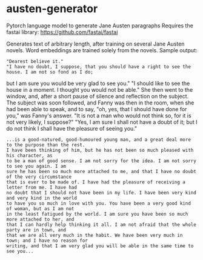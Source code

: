 # austen-generator
Pytorch language model to generate Jane Austen paragraphs
Requires the fastai library: https://github.com/fastai/fastai

Generates text of arbitrary length, after training on several Jane Austen novels.  Word embeddings are trained solely from the novels. 
Sample output:

    "Dearest believe it."
    "I have no doubt, I suppose, that you should have a right to see the house. I am not so fond as I do; 
but I am sure you would be very glad to see you." 
     "I should like to see the house in a moment. I thought you would not be able."
     She then went to the window, and, after a short pause of silence and reflection on the subject. The 
subject was soon followed, and Fanny was then in the room, when she had been able to speak, and to say, "oh,
yes, that I should have done for you," was Fanny's answer.
    "It is not a man who would not think so, for it is not very likely, I suppose?"
    "Yes, I am sure I shall not have a doubt of it; but I do not think I shall have the pleasure of seeing you."
    
    ...is a good-natured, good-humoured young man, and a great deal more to the purpose than the rest. 
    I have been thinking of him, but he has not been so much pleased with his character, as 
    to be a man of good sense. I am not sorry for the idea. I am not sorry to see you again. I am
    sure he has been so much more attached to me, and that I have no doubt of the very circumstance
    that is ever to be made of. I have had the pleasure of receiving a letter from me. I have had
    no doubt that I should not have been in my life. I have been very kind and very kind in the world
    to have you so much in love with you. You have been a very good kind of woman, but as I am not
    in the least fatigued by the world. I am sure you have been so much more attached to her, and
    that I can hardly help thinking it all. I am not afraid that the whole party are in town, and
    that we are all very much in the habit. We have been very much in town; and I have no reason for
    writing, and that I am very glad you will be able in the same time to see you...

